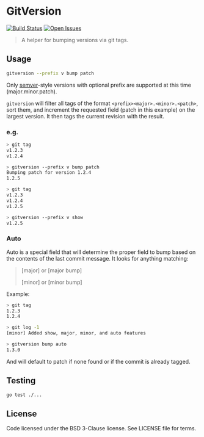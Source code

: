 # GitVersion
[![Build Status][status-image]][status-url] [![Open Issues][issues-image]][issues-url]

> A helper for bumping versions via git tags.

## Usage

```bash
gitversion --prefix v bump patch
```

Only [semver](http://semver.org/)-style versions with optional prefix are
supported at this time (major.minor.patch).

`gitversion` will filter all tags of the format
`<prefix><major>.<minor>.<patch>`, sort them, and increment the requested
field (patch in this example) on the largest version. It then tags the
current revision with the result.

### e.g.

```bash
> git tag
v1.2.3
v1.2.4

> gitversion --prefix v bump patch
Bumping patch for version 1.2.4
1.2.5

> git tag
v1.2.3
v1.2.4
v1.2.5

> gitversion --prefix v show
v1.2.5
```

### Auto

Auto is a special field that will determine the proper field to bump
based on the contents of the last commit message.  It looks for anything matching:

> [major] or [major bump]
>
> [minor] or [minor bump]

Example:
```bash
> git tag
1.2.3
1.2.4

> git log -1
[minor] Added show, major, minor, and auto features

> gitversion bump auto
1.3.0
```

And will default to patch if none found or if the commit is already tagged.

## Testing

```bash
go test ./...
```

## License

Code licensed under the BSD 3-Clause license. See LICENSE file for terms.

[issues-image]: https://img.shields.io/github/issues/screwdriver-cd/gitversion.svg
[issues-url]: https://github.com/screwdriver-cd/gitversion/issues
[status-image]: https://cd.screwdriver.cd/pipelines/e7c62e9cf91ef3e46655db878399168f529df941/badge
[status-url]: https://cd.screwdriver.cd/pipelines/e7c62e9cf91ef3e46655db878399168f529df941
